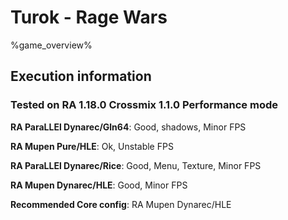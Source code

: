 # Turok - Rage Wars 

%game_overview%

## Execution information

### Tested on RA 1.18.0 Crossmix 1.1.0 Performance mode

**RA ParaLLEl Dynarec/Gln64**: Good, shadows, Minor FPS

**RA Mupen Pure/HLE**: Ok, Unstable FPS

**RA ParaLLEl Dynarec/Rice**: Good, Menu, Texture, Minor FPS

**RA Mupen Dynarec/HLE**: Good, Minor FPS

**Recommended Core config**: RA Mupen Dynarec/HLE